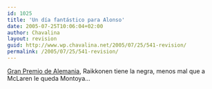 ```yaml
---
id: 1025
title: 'Un día fantástico para Alonso'
date: 2005-07-25T10:06:04+02:00
author: Chavalina
layout: revision
guid: http://www.wp.chavalina.net/2005/07/25/541-revision/
permalink: /2005/07/25/541-revision/
---
```

<a href="http://www.formulamania.com/news/comentar.php?idpost=506" target="_blank">Gran Premio de Alemania</a>, Raikkonen tiene la negra, menos mal que a McLaren le queda Montoya…